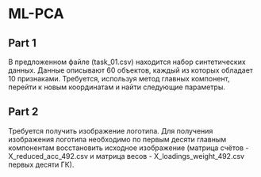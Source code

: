 # ML-PCA

## Part 1

В предложенном файле (task_01.csv) находится набор синтетических данных. Данные описывают 60 объектов, каждый из которых обладает 10 признаками. 
Требуется, используя метод главных компонент, перейти к новым координатам и найти следующие параметры.

## Part 2

Требуется получить изображение логотипа. 
Для получения изображения логотипа необходимо по первым десяти главным компонентам восстановить исходное изображение (матрица счётов - X_reduced_acc_492.csv и матрица весов - X_loadings_weight_492.csv первых десяти ГК).
